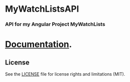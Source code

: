 # MyWatchListsAPI

### API for my Angular Project MyWatchLists

# [Documentation](https://djdany01.github.io/MyWatchListAPI/apidoc/index.html).

## License

See the [LICENSE](LICENSE.md) file for license rights and limitations (MIT).

